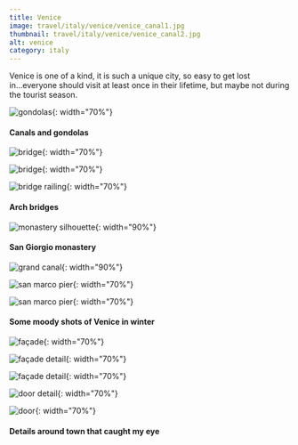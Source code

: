 ```yaml
---
title: Venice
image: travel/italy/venice/venice_canal1.jpg
thumbnail: travel/italy/venice/venice_canal2.jpg
alt: venice
category: italy
---
```


Venice is one of a kind, it is such a unique city, so easy to get lost in...everyone should visit at least once in their lifetime, but maybe not during the tourist season.

![gondolas](./assets/img/travel/italy/venice/venice_gondolas.jpg){: width="70%"}

#### Canals and gondolas

![bridge](./assets/img/travel/italy/venice/venice_bridge1.jpg){: width="70%"}

![bridge](./assets/img/travel/italy/venice/venice_bridge2.jpg){: width="70%"}

![bridge railing](./assets/img/travel/italy/venice/venice_detail6.jpg){: width="70%"}

#### Arch bridges

![monastery silhouette](./assets/img/travel/italy/venice/venice_canal2.jpg){: width="90%"}

#### San Giorgio monastery

![grand canal](./assets/img/travel/italy/venice/venice_bw1.jpg){: width="90%"}

![san marco pier](./assets/img/travel/italy/venice/venice_bw2.jpg){: width="70%"}

![san marco pier](./assets/img/travel/italy/venice/venice_bw3.jpg){: width="70%"}

#### Some moody shots of Venice in winter

![façade](./assets/img/travel/italy/venice/venice_detail1.jpg){: width="70%"}

![façade detail](./assets/img/travel/italy/venice/venice_detail4.jpg){: width="70%"}

![façade detail](./assets/img/travel/italy/venice/venice_detail5.jpg){: width="70%"}

![door detail](./assets/img/travel/italy/venice/venice_detail2.jpg){: width="70%"}

![door](./assets/img/travel/italy/venice/venice_detail3.jpg){: width="70%"}

#### Details around town that caught my eye
